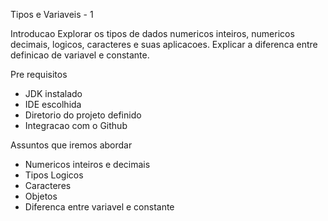 
Tipos e Variaveis - 1

Introducao
Explorar os tipos de dados numericos inteiros, numericos decimais, logicos, caracteres e suas aplicacoes.
Explicar a diferenca entre definicao de variavel e constante.


Pre requisitos
- JDK instalado
- IDE escolhida
- Diretorio do projeto definido
- Integracao com o Github


Assuntos que iremos abordar
- Numericos inteiros e decimais
- Tipos Logicos
- Caracteres
- Objetos
- Diferenca entre variavel e constante
